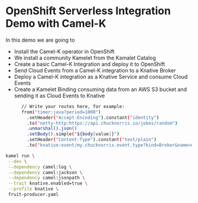 # OpenShift Serverless Integration Demo with Camel-K

In this demo we are going to
- Install the Camel-K operator in OpenShift
- We install a community Kamelet from the Kamalet Catalog
- Create a basic Camel-K Integration and deploy it to OpenShift
- Send Cloud Events from a Camel-K integration to a Knative Broker
- Deploy a Camel-K integration as a Knative Service and consume Cloud Events
- Create a Kamelet Binding consuming data from an AWS S3 bucket and sending it as Cloud Events to Knative 

```sh
      // Write your routes here, for example:
      from("timer:java?period=1000")
        .setHeader("Accept-Encoding").constant("identity")
        .to("netty-http:https://api.chucknorris.io/jokes/random")
        .unmarshal().json()
        .setBody().simple("${body[value]}")
        .setHeader("Content-Type").constant("text/plain")
        .to("knative:event/my.chucknorris.event.type?kind=Broker&name=mybroker");  
```

```sh
kamel run \
 --dev \
 --dependency camel:log \
 --dependency camel:jackson \
 --dependency camel:jsonpath \
 --trait knative.enabled=true \
 --profile knative \
 fruit-producer.yaml
```